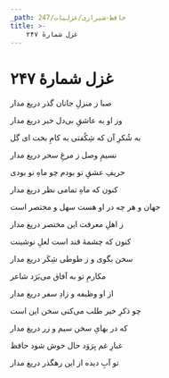 ```yaml
---
_path: حافظ-شیرازی/غزلیات/247
title: >-
    غزل شمارهٔ ۲۴۷
---
```

# غزل شمارهٔ ۲۴۷

<div class="b" id="bn1"><div class="m1"><p>صبا ز منزلِ جانان گذر دریغ مدار</p></div>
<div class="m2"><p>وز او به عاشقِ بی‌دل خبر دریغ مدار</p></div></div>
<div class="b" id="bn2"><div class="m1"><p>به شُکرِ آن که شِکُفتی به کامِ بخت ای گل</p></div>
<div class="m2"><p>نسیمِ وصل ز مرغِ سحر دریغ مدار</p></div></div>
<div class="b" id="bn3"><div class="m1"><p>حریفِ عشقِ تو بودم چو ماهِ نو بودی</p></div>
<div class="m2"><p>کنون که ماهِ تمامی نظر دریغ مدار</p></div></div>
<div class="b" id="bn4"><div class="m1"><p>جهان و هر چه در او هست سهل و مختصر است</p></div>
<div class="m2"><p>ز اهلِ معرفت این مختصر دریغ مدار</p></div></div>
<div class="b" id="bn5"><div class="m1"><p>کنون که چشمهٔ قند است لعلِ نوشینت</p></div>
<div class="m2"><p>سخن بگوی و ز طوطی شِکَر دریغ مدار</p></div></div>
<div class="b" id="bn6"><div class="m1"><p>مکارمِ تو به آفاق می‌بَرَد شاعر</p></div>
<div class="m2"><p>از او وظیفه و زادِ سفر دریغ مدار</p></div></div>
<div class="b" id="bn7"><div class="m1"><p>چو ذکرِ خیر طلب می‌کنی سخن این است</p></div>
<div class="m2"><p>که در بهایِ سخن سیم و زر دریغ مدار</p></div></div>
<div class="b" id="bn8"><div class="m1"><p>غبارِ غم بِرَوَد حال خوش شود حافظ</p></div>
<div class="m2"><p>تو آبِ دیده از این رهگذر دریغ مدار</p></div></div>

